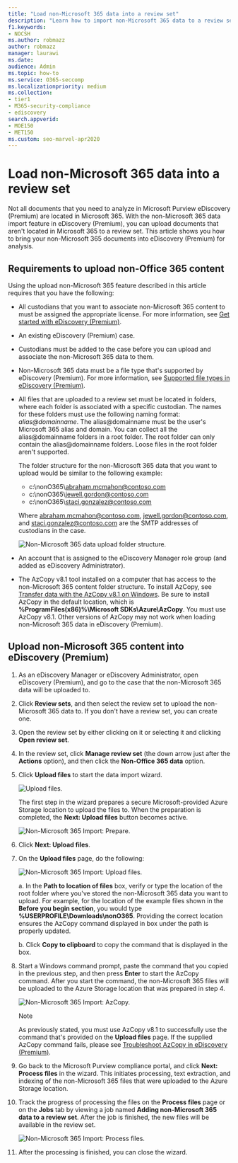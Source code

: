 ```yaml
---
title: "Load non-Microsoft 365 data into a review set"
description: "Learn how to import non-Microsoft 365 data to a review set for analysis in an eDiscovery (Premium) case."
f1.keywords:
- NOCSH
ms.author: robmazz
author: robmazz
manager: laurawi
ms.date: 
audience: Admin
ms.topic: how-to
ms.service: O365-seccomp
ms.localizationpriority: medium
ms.collection:
- tier1
- M365-security-compliance
- ediscovery
search.appverid: 
- MOE150
- MET150
ms.custom: seo-marvel-apr2020
---
```


# Load non-Microsoft 365 data into a review set

Not all documents that you need to analyze in Microsoft Purview eDiscovery (Premium) are located in Microsoft 365. With the non-Microsoft 365 data import feature in eDiscovery (Premium), you can upload documents that aren't located in Microsoft 365 to a review set. This article shows you how to bring your non-Microsoft 365 documents into eDiscovery (Premium) for analysis.

## Requirements to upload non-Office 365 content

Using the upload non-Microsoft 365 feature described in this article requires that you have the following:

- All custodians that you want to associate non-Microsoft 365 content to must be assigned the appropriate license. For more information, see [Get started with eDiscovery (Premium)](get-started-with-advanced-ediscovery.md#step-1-verify-and-assign-appropriate-licenses).

- An existing eDiscovery (Premium) case.

- Custodians must be added to the case before you can upload and associate the non-Microsoft 365 data to them.

- Non-Microsoft 365 data must be a file type that's supported by eDiscovery (Premium). For more information, see [Supported file types in eDiscovery (Premium)](supported-filetypes-ediscovery20.md).

- All files that are uploaded to a review set must be located in folders, where each folder is associated with a specific custodian. The names for these folders must use the following naming format: *alias@domainname*. The alias@domainname must be the user's Microsoft 365 alias and domain. You can collect all the alias@domainname folders in a root folder. The root folder can only contain the alias@domainname folders. Loose files in the root folder aren't supported.

   The folder structure for the non-Microsoft 365 data that you want to upload would be similar to the following example:

   - c:\nonO365\abraham.mcmahon@contoso.com
   - c:\nonO365\jewell.gordon@contoso.com
   - c:\nonO365\staci.gonzalez@contoso.com

   Where abraham.mcmahon@contoso.com, jewell.gordon@contoso.com, and staci.gonzalez@contoso.com are the SMTP addresses of custodians in the case.

   ![Non-Microsoft 365 data upload folder structure.](../media/3f2dde84-294e-48ea-b44b-7437bd25284c.png)

- An account that is assigned to the eDiscovery Manager role group (and added as eDiscovery Administrator).

- The AzCopy v8.1 tool installed on a computer that has access to the non-Microsoft 365 content folder structure. To install AzCopy, see [Transfer data with the AzCopy v8.1 on Windows](/previous-versions/azure/storage/storage-use-azcopy). Be sure to install AzCopy in the default location, which is **%ProgramFiles(x86)%\Microsoft SDKs\Azure\AzCopy**. You must use AzCopy v8.1. Other versions of AzCopy may not work when loading non-Microsoft 365 data in eDiscovery (Premium).


## Upload non-Microsoft 365 content into eDiscovery (Premium)

1. As an eDiscovery Manager or eDiscovery Administrator, open eDiscovery (Premium), and go to the case that the non-Microsoft 365 data will be uploaded to.  

2. Click **Review sets**, and then select the review set to upload the non-Microsoft 365 data to.  If you don't have a review set, you can create one. 
 
3. Open the review set by either clicking on it or selecting it and clicking **Open review set**.

4. In the review set, click **Manage review set** (the down arrow just after the **Actions** option), and then click the **Non-Office 365 data** option.

5. Click **Upload files** to start the data import wizard.

   ![Upload files.](../media/574f4059-4146-4058-9df3-ec97cf28d7c7.png)

   The first step in the wizard prepares a secure Microsoft-provided Azure Storage location to upload the files to.  When the preparation is completed, the **Next: Upload files** button becomes active.

   ![Non-Microsoft 365 Import: Prepare.](../media/0670a347-a578-454a-9b3d-e70ef47aec57.png)
 
5. Click **Next: Upload files**.

6. On the **Upload files** page, do the following:

   ![Non-Microsoft 365 Import: Upload files.](../media/3ea53b5d-7f9b-4dfc-ba63-90a38c14d41a.png)

   a. In the **Path to location of files** box, verify or type the location of the root folder where you've stored the non-Microsoft 365 data you want to upload. For example, for the location of the example files shown in the **Before you begin section**, you would type **%USERPROFILE\Downloads\nonO365**. Providing the correct location ensures the AzCopy command displayed in box under the path is properly updated.

   b. Click **Copy to clipboard** to copy the command that is displayed in the box.

7. Start a Windows command prompt, paste the command that you copied in the previous step, and then press **Enter** to start the AzCopy command.  After you start the command, the non-Microsoft 365 files will be uploaded to the Azure Storage location that was prepared in step 4.

   ![Non-Microsoft 365 Import: AzCopy.](../media/504e2dbe-f36f-4f36-9b08-04aea85d8250.png)

   > [!NOTE]
   > As previously stated, you must use AzCopy v8.1 to successfully use the command that's provided on the **Upload files** page. If the supplied AzCopy command fails, please see [Troubleshoot AzCopy in eDiscovery (Premium)](troubleshooting-azcopy.md).

8. Go back to the Microsoft Purview compliance portal, and click **Next: Process files** in the wizard.  This initiates processing, text extraction, and indexing of the non-Microsoft 365 files that were uploaded to the Azure Storage location.  

9. Track the progress of processing the files on the **Process files** page or on the **Jobs** tab by viewing a job named **Adding non-Microsoft 365 data to a review set**.  After the job is finished, the new files will be available in the review set.

   ![Non-Microsoft 365 Import: Process files.](../media/218b1545-416a-4a9f-9b25-3b70e8508f67.png)

10. After the processing is finished, you can close the wizard.
